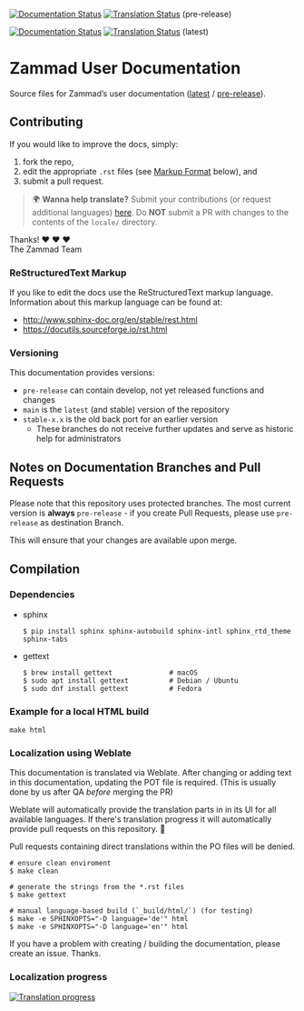 [![Documentation Status][badge_pre-release]][docs_pre-release] [![Translation Status][tbadge_pre-release]][wbetranslate_pre-release] (pre-release)

[![Documentation Status][badge_latest]][docs_latest] [![Translation Status][tbadge_latest]][wbetranslate_latest] (latest)

# Zammad User Documentation

Source files for Zammad’s user documentation ([latest][docs_latest] / [pre-release][docs_pre-release]).

## Contributing

If you would like to improve the docs, simply:

1. fork the repo,
2. edit the appropriate `.rst` files
   (see [Markup Format](#restructuredtext-markup) below), and
3. submit a pull request.

> 🌍 **Wanna help translate?** Submit your contributions
> (or request additional languages) [here][wbetranslate_pre-release].
> Do **NOT** submit a PR with changes to the contents of the `locale/` directory.

Thanks! ❤ ❤ ❤  
   The Zammad Team

### ReStructuredText Markup

If you like to edit the docs use the ReStructuredText markup language.
Information about this markup language can be found at:

- http://www.sphinx-doc.org/en/stable/rest.html
- https://docutils.sourceforge.io/rst.html

### Versioning

This documentation provides versions:

- ``pre-release`` can contain develop, not yet released functions and changes
- ``main`` is the ``latest`` (and stable) version of the repository
- ``stable-x.x`` is the old back port for an earlier version
  - These branches do not receive further updates and serve as historic help
    for administrators

## Notes on Documentation Branches and Pull Requests

Please note that this repository uses protected branches.
The most current version is **always**  ``pre-release`` - if you create
Pull Requests, please use ``pre-release`` as destination Branch.

This will ensure that your changes are available upon merge.

## Compilation

### Dependencies

* sphinx

  ```
  $ pip install sphinx sphinx-autobuild sphinx-intl sphinx_rtd_theme sphinx-tabs
  ```

* gettext

  ```
  $ brew install gettext              # macOS
  $ sudo apt install gettext          # Debian / Ubuntu
  $ sudo dnf install gettext          # Fedora
  ```

### Example for a local HTML build

```
make html
```

### Localization using Weblate

This documentation is translated via Weblate.
After changing or adding text in this documentation, updating the POT file
is required. (This is usually done by us after QA *before* merging the PR)

Weblate will automatically provide the translation parts in in its UI for
all available languages. If there's translation progress it will automatically
provide pull requests on this repository. 🎉

Pull requests containing direct translations within the PO files will be denied.

```
# ensure clean enviroment
$ make clean

# generate the strings from the *.rst files
$ make gettext

# manual language-based build (`_build/html/`) (for testing)
$ make -e SPHINXOPTS="-D language='de'" html
$ make -e SPHINXOPTS="-D language='en'" html
```

If you have a problem with creating / building the documentation,
please create an issue. Thanks.

### Localization progress

[![Translation progress][tprogress]][wbetranslate_pre-release]

[badge_latest]: https://readthedocs.org/projects/zammad-user-documentation/badge/?version=latest
[docs_latest]: https://user-docs.zammad.org/en/latest/

[badge_pre-release]: https://readthedocs.org/projects/zammad-user-documentation/badge/?version=pre-release
[docs_pre-release]: https://user-docs.zammad.org/en/pre-release/

[tbadge_latest]: https://translations.zammad.org/widgets/documentations/-/user-documentation-latest/svg-badge.svg
[wbetranslate_latest]: https://translations.zammad.org/projects/documentations/user-documentation-latest/

[tbadge_pre-release]: https://translations.zammad.org/widgets/documentations/-/user-documentation-pre-release/svg-badge.svg
[wbetranslate_pre-release]: https://translations.zammad.org/projects/documentations/user-documentation-pre-release/

[tprogress]: https://translations.zammad.org/widgets/documentations/-/user-documentation-pre-release/horizontal-auto.svg
